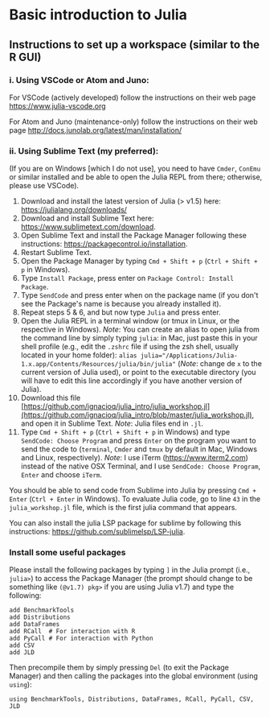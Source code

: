 # Basic introduction to Julia

## Instructions to set up a workspace (similar to the R GUI)

### i. Using VSCode or Atom and Juno:

For VSCode (actively developed) follow the instructions on their web page https://www.julia-vscode.org

For Atom and Juno (maintenance-only) follow the instructions on their web page http://docs.junolab.org/latest/man/installation/


### ii. Using Sublime Text (my preferred):

(If you are on Windows [which I do not use], you need to have `Cmder`, `ConEmu` or similar installed and be able to open the Julia REPL from there; otherwise, please use VSCode).

1. Download and install the latest version of Julia (> v1.5) here: https://julialang.org/downloads/
2. Download and install Sublime Text here: https://www.sublimetext.com/download.
3. Open Sublime Text and install the Package Manager following these instructions: https://packagecontrol.io/installation.
4. Restart Sublime Text.
5. Open the Package Manager by typing `Cmd + Shift + p` (`Ctrl + Shift + p` in Windows).
6. Type `Install Package`, press enter on `Package Control: Install Package`.
7. Type `SendCode` and press enter when on the package name (if you don't see the Package's name is because you already installed it).
8. Repeat steps 5 & 6, and but now type `Julia` and press enter.
11. Open the Julia REPL in a terminal window (or tmux in Linux, or the respective in Windows). _Note_: You can create an alias to open julia from the command line by simply typing `julia`: in Mac, just paste this in your shell profile (e.g., edit the `.zshrc` file if using the zsh shell, usually located in your home folder): `alias julia="/Applications/Julia-1.x.app/Contents/Resources/julia/bin/julia"` (_Note_: change de `x` to the current version of Julia used), or point to the executable directory (you will have to edit this line accordingly if you have another version of Julia).
12. Download this file [https://github.com/ignacioq/julia_intro/julia_workshop.jl](https://github.com/ignacioq/julia_intro/blob/master/julia_workshop.jl), and open it in Sublime Text. _Note_: Julia files end in `.jl`.
13. Type `Cmd + Shift + p` (`Ctrl + Shift + p` in Windows) and type `SendCode: Choose Program` and press `Enter` on the program you want to send the code to (`terminal`, `Cmder` and `tmux` by default in Mac, Windows and Linux, respectively). _Note_: I use iTerm (https://www.iterm2.com) instead of the native OSX Terminal, and I use `SendCode: Choose Program`, `Enter` and choose `iTerm`.

You should be able to send code from Sublime into Julia by pressing `Cmd + Enter` (`Ctrl + Enter` in Windows). To evaluate Julia code, go to line `43` in the `julia_workshop.jl` file, which is the first julia command that appears.

You can also install the julia LSP package for sublime by following this instructions: https://github.com/sublimelsp/LSP-julia.


### Install some useful packages

Please install the following packages by typing `]` in the Julia prompt (i.e., `julia>`) to access the Package Manager (the prompt should change to be something like `(@v1.7) pkg>` if you are using Julia v1.7) and type the following:
```
add BenchmarkTools
add Distributions
add DataFrames
add RCall  # For interaction with R
add PyCall # For interaction with Python
add CSV
add JLD
```
Then precompile them by simply pressing `Del` (to exit the Package Manager) and then calling the packages into the global environment (using `using`): 
```
using BenchmarkTools, Distributions, DataFrames, RCall, PyCall, CSV, JLD
```
